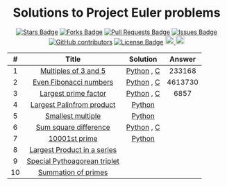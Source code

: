 <h1 align='center'>Solutions to Project Euler problems</h1>
<div align='center'>
<a href="https://github.com/pythonicboat/projecteuler/stargazers"><img src="https://img.shields.io/github/stars/pythonicboat/projecteuler" alt="Stars Badge"/></a>
<a href="https://github.com/pythonicboat/projecteuler/network/members"><img src="https://img.shields.io/github/forks/pythonicboat/projecteuler" alt="Forks Badge"/></a>
<a href="https://github.com/pythonicboat/projecteuler/pulls"><img src="https://img.shields.io/github/issues-pr/pythonicboat/projecteuler" alt="Pull Requests Badge"/></a>
<a href="https://github.com/pythonicboat/projecteuler/issues"><img src="https://img.shields.io/github/issues/pythonicboat/projecteuler" alt="Issues Badge"/></a>
<a href="https://github.com/pythonicboat/projecteuler/graphs/contributors"><img alt="GitHub contributors" src="https://img.shields.io/github/contributors/pythonicboat/projecteuler?color=2b9348"></a>
<a href="https://github.com/pythonicboat/projecteuler/blob/master/LICENSE"><img src="https://img.shields.io/github/license/pythonicboat/projecteuler?color=2b9348" alt="License Badge"/></a>
<a href="https://github.com/Pythonicboat/projecteuler/blob/master/CONTRIBUTING.md">
    <img src="https://img.shields.io/static/v1.svg?label=Contributions&message=Welcome&color=0059b3" height="20" alt="Contributions Welcome">
</a>
<img src="https://img.shields.io/github/repo-size/Pythonicboat/projecteuler.svg?label=Repo%20size" height="20">
</div>

|#|Title|Solution|Answer|
|:---:|:------:|:-----:|:---:|
|1|[Multiples of 3 and 5](https://projecteuler.net/problem=1)|[Python](https://github.com/PythonicBoat/projecteuler/tree/main/problems/python/1.py) , [C](https://github.com/PythonicBoat/projecteuler/tree/main/problems/c/1.c)|233168|
|2|[Even Fibonacci numbers](https://projecteuler.net/problem=2)|[Python](https://github.com/PythonicBoat/projecteuler/blob/main/problems/python/2.py) , [C](https://github.com/PythonicBoat/projecteuler/tree/main/problems/c/2.c)|4613730|
|3|[Largest prime factor](https://projecteuler.net/problem=3)|[Python](https://github.com/PythonicBoat/projecteuler/blob/main/problems/python/3.py) , [C](https://github.com/PythonicBoat/projecteuler/tree/main/problems/c/3.c)|6857|
|4|[Largest Palinfrom product](https://projecteuler.net/problem=4)|[Python](https://github.com/PythonicBoat/projecteuler/blob/main/problems/python/4.py)|
|5|[Smallest multiple](https://projecteuler.net/problem=5)|[Python](https://github.com/PythonicBoat/projecteuler/blob/main/problems/python/5.py)|
|6|[Sum square difference](https://projecteuler.net/problem=6)|[Python](https://github.com/PythonicBoat/projecteuler/blob/main/problems/6.py) , [C](https://github.com/PythonicBoat/projecteuler/blob/main/problems/c/6.py)|
|7|[10001st prime](https://projecteuler.net/problem=7)|[Python](https://github.com/PythonicBoat/projecteuler/blob/main/problems/7.py)|
|8|[Largest Product in a series](https://projecteuler.net/problem=8)||
|9|[Special Pythoagorean triplet](https://projecteuler.net/problem=9)||
|10|[Summation of primes](https://projecteuler.net/problem=10)||
